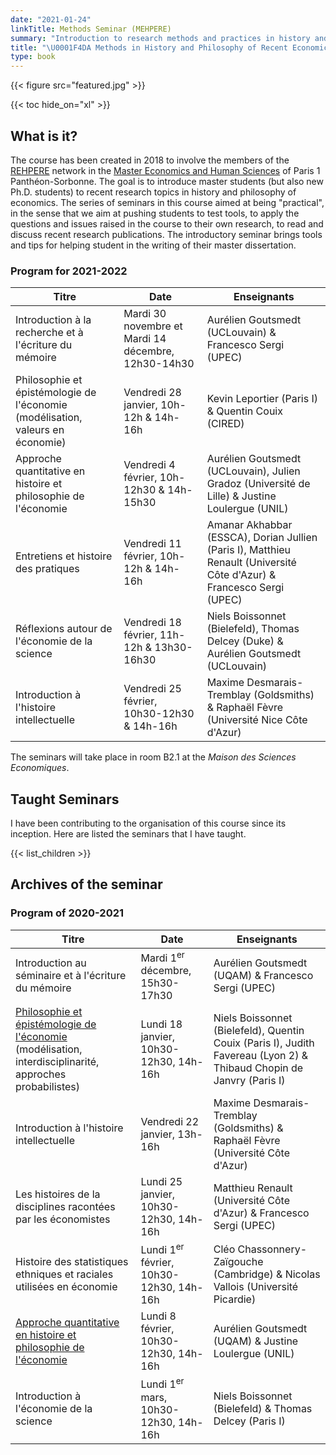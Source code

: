 ```yaml
---
date: "2021-01-24"
linkTitle: Methods Seminar (MEHPERE)
summary: "Introduction to research methods and practices in history and philosophy of economics and presentation of recent research works."
title: "\U0001F4DA Methods in History and Philosophy of Recent Economics (M2 ESH, Paris 1)"
type: book
---
```


{{< figure src="featured.jpg" >}}

{{< toc hide_on="xl" >}}

## What is it?

The course has been created in 2018 to involve the members of the [REHPERE](https://rehpere.org/membres/) network in the [Master Economics and Human Sciences](https://rehpere.org/master/#presentation) of Paris 1 Panthéon-Sorbonne. The goal is to introduce master students (but also new Ph.D. students) to recent research topics in history and philosophy of economics. The series of seminars in this course aimed at being "practical", in the sense that we aim at pushing students to test tools, to apply the questions and issues raised in the course to their own research, to read and discuss recent research publications. The introductory seminar brings tools and tips for helping student in the writing of their master dissertation. 

### Program for 2021-2022

| Titre | Date | Enseignants |
| --- | --- | --- |
| Introduction à la recherche et à l'écriture du mémoire | Mardi 30 novembre et Mardi 14 décembre, 12h30-14h30 | Aurélien Goutsmedt (UCLouvain) & Francesco Sergi (UPEC) |
| Philosophie et épistémologie de l'économie (modélisation, valeurs en économie) | Vendredi 28 janvier, 10h-12h & 14h-16h | Kevin Leportier (Paris I) & Quentin Couix (CIRED) |
| Approche quantitative en histoire et philosophie de l'économie | Vendredi 4 février, 10h-12h30 & 14h-15h30 | Aurélien Goutsmedt (UCLouvain), Julien Gradoz (Université de Lille) & Justine Loulergue (UNIL) |
| Entretiens et histoire des pratiques | Vendredi 11 février, 10h-12h & 14h-16h | Amanar Akhabbar (ESSCA), Dorian Jullien (Paris I), Matthieu Renault (Université Côte d'Azur) & Francesco Sergi (UPEC) |
| Réflexions autour de l'économie de la science | Vendredi 18 février, 11h-12h & 13h30-16h30 | Niels Boissonnet (Bielefeld), Thomas Delcey (Duke) & Aurélien Goutsmedt (UCLouvain) |
| Introduction à l'histoire intellectuelle  | Vendredi 25 février, 10h30-12h30 & 14h-16h | Maxime Desmarais-Tremblay (Goldsmiths) & Raphaël Fèvre (Université Nice Côte d'Azur) |

The seminars will take place in room B2.1 at the *Maison des Sciences Economiques*.

## Taught Seminars

I have been contributing to the organisation of this course since its inception. Here are listed the seminars that I have taught. 

{{< list_children >}}

## Archives of the seminar

### Program of 2020-2021

| Titre | Date | Enseignants |
| --- | --- | --- |
| Introduction au séminaire et à l'écriture du mémoire | Mardi 1<sup>er</sup> décembre, 15h30-17h30 | Aurélien Goutsmedt (UQAM) & Francesco Sergi (UPEC) |
| [Philosophie et épistémologie de l'économie](/courses/mehpere/epistemo_2021.pdf) (modélisation, interdisciplinarité, approches probabilistes) | Lundi 18 janvier, 10h30-12h30, 14h-16h | Niels Boissonnet (Bielefeld), Quentin Couix (Paris I), Judith Favereau (Lyon 2) & Thibaud Chopin de Janvry (Paris I) |
| Introduction à l'histoire intellectuelle  | Vendredi 22 janvier, 13h-16h | Maxime Desmarais-Tremblay (Goldsmiths) & Raphaël Fèvre (Université Côte d'Azur) |
| Les histoires de la disciplines racontées par les économistes | Lundi 25 janvier, 10h30-12h30, 14h-16h | Matthieu Renault (Université Côte d'Azur) & Francesco Sergi (UPEC) |
|Histoire des statistiques ethniques et raciales utilisées en économie | Lundi 1<sup>er</sup> février, 10h30-12h30, 14h-16h | Cléo Chassonnery-Zaïgouche (Cambridge) & Nicolas Vallois (Université Picardie) |
| [Approche quantitative en histoire et philosophie de l'économie](/courses/mehpere/02-2021-quantitative_analysis/) | Lundi 8 février, 10h30-12h30, 14h-16h | Aurélien Goutsmedt (UQAM) & Justine Loulergue (UNIL) |
| Introduction à l'économie de la science | Lundi 1<sup>er</sup> mars, 10h30-12h30, 14h-16h | Niels Boissonnet (Bielefeld) & Thomas Delcey (Paris I) |


